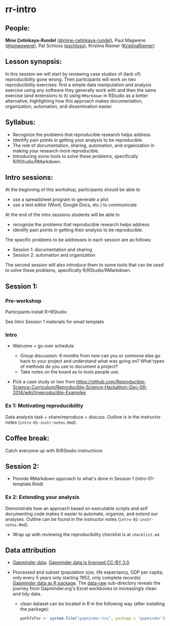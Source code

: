 rr-intro
========

## People:

**Mine Çetinkaya-Rundel** ([@mine-cetinkaya-rundel](https://github.com/mine-cetinkaya-rundel)), Paul Magwene ([@pmagwene](https://github.com/pmagwene)), Pat Schloss ([pschloss](https://github.com/pschloss)), Kristina Riemer ([KristinaRiemer](https://github.com/KristinaRiemer))

## Lesson synopsis:

In this session we will start by reviewing case studies of (lack of) reproducibility gone wrong. Then participants will work on two reproducibility exercises: first a simple data manipulation and analysis exercise using any software they generally work with and then the same exercise (and extensions to it) using `RMarkdown` in RStudio as a better alternative, highlighting how this approach makes documentation, organization, automation, and dissemination easier.  

## Syllabus:

* Recognize the problems that reproducible research helps address
* Identify pain points in getting your analysis to be reproducible.
* The role of documentation, sharing, automation, and organization in making your research more reproducible.
* Introducing some tools to solve these problems, specifically R/RStudio/RMarkdown.

## Intro sessions:

At the beginning of this workshop, participants should be able to

- use a spreadsheet program to generate a plot
- use a text editor (Word, Google Docs, etc.) to communicate

At the end of the intro sessions students will be able to 

- recognize the problems that reproducible research helps address 
- identify pain points in getting their analysis to be reproducible.

The specific problems to be addresses in each session are as follows:

- Session 1: documentation and sharing
- Session 2: automation and organization

The second session will also introduce them to some tools that can be used to solve these 
problems, specifically R/RStudio/RMarkdown.

## Session 1:

### Pre-workshop

Participants install R+RStudio

See Intro Session 1 materials for email template

### Intro

- Welcome + go over schedule
    * Group discussion: 6 months from now can you or someone else go back to your project and understand what was going on? What types of methods do you use to document a project?
    * Take notes on the board as to tools people use.

- Pick a case study or two from https://github.com/Reproducible-Science-Curriculum/Reproducible-Science-Hackathon-Dec-08-2014/wiki/Irreproducible-Examples

### Ex 1: Motivating reproducibility

Data analysis task + share/reproduce + discuss. Outline is in the instructor notes (`intro-01-instr-notes.Rmd`).

## Coffee break:

Catch everyone up with R/RStudio instructions

## Session 2:

- Provide RMarkdown approach to what's done in Session 1 (intro-01-template.Rmd)

### Ex 2: Extending your analysis

Demonstrate how an approach based on executable scripts and self documenting code makes it easier to automate, organize, and extend our analyses.  Outline can be found in the instructor notes (`intro-02-instr-notes.Rmd`).

- Wrap up with reviewing the reproducibility checklist is at `checklist.md`.

## Data attribution

- [Gapminder data](http://www.gapminder.org/data/). [Gapminder data is licensed CC-BY 3.0](https://docs.google.com/document/pub?id=1POd-pBMc5vDXAmxrpGjPLaCSDSWuxX6FLQgq5DhlUhM#h.ul2gu2-uwathz).

- Processed and subset (population size, life expectancy, GDP per
  capita; only every 5 years only starting 1952, only complete records)
  [Gapminder data as R package](https://github.com/jennybc/gapminder). The [data-raw](https://github.com/jennybc/gapminder/tree/master/data-raw) sub-directory reveals the journey from Gapminder.org's Excel workbooks to increasingly clean and tidy data.
    - clean dataset can be located in R in the following way (after
      installing the package):

        ```R
        pathToTsv <- system.file("gapminder.tsv", package = "gapminder")
        ```